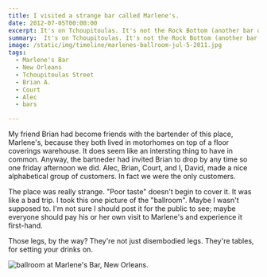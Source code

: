 ```yaml
---
title: I visited a strange bar called Marlene's.
date: 2012-07-05T00:00:00
excerpt: It's on Tchoupitoulas. It's not the Rock Bottom (another bar on Tchoupitoulas), but it's close.
summary:  It's on Tchoupitoulas. It's not the Rock Bottom (another bar on Tchoupitoulas), but it's close.
image: /static/img/timeline/marlenes-ballroom-jul-5-2011.jpg
tags:
  - Marlene's Bar
  - New Orleans
  - Tchoupitoulas Street
  - Brian A.
  - Court
  - Alec
  - bars

---
```


My friend Brian had become friends with the bartender of this place, Marlene's, because they both lived in motorhomes on top of a floor coverings warehouse. It does seem like an intersting thing to have in common. Anyway, the bartneder had invited Brian to drop by any time so one friday afternoon we did. Alec, Brian, Court, and I, David, made a nice alphabetical group of customers. In fact we were the only customers.

The place was really strange. "Poor taste" doesn't begin to cover it. It was like a bad trip. I took this one picture of the "ballroom". Maybe I wasn't supposed to. I'm not sure I should post it for the public to see; maybe everyone should pay his or her own visit to Marlene's and experience it first-hand.

Those legs, by the way? They're not just disembodied legs. They're tables, for setting your drinks on.

![ballroom at Marlene's Bar, New Orleans.](/static/img/timeline/marlenes-ballroom-jul-5-2011.jpg)


  